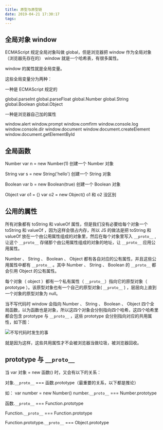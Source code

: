 ```yaml
---
title: 原型与原型链
date: 2019-04-21 17:30:17
tags:
---
```


## 全局对象 window

ECMAScript 规定全局对象叫做 global，但是浏览器把 window 作为全局对象（浏览器先存在的）
window 就是一个哈希表，有很多属性。

window 的属性就是全局变量。

这些全局变量分为两种：

一种是 ECMAScript 规定的

global.parseInt
global.parseFloat
global.Number
global.String
global.Boolean
global.Object

一种是浏览器自己加的属性

window.alert
window.prompt
window.comfirm
window.console.log
window.console.dir
window.document
window.document.createElement
window.document.getElementById

## 全局函数

Number
var n = new Number(1) 创建一个 Number 对象

String
var s = new String('hello') 创建一个 String 对象

Boolean
var b = new Boolean(true) 创建一个 Boolean 对象

Object
var o1 = {}
var o2 = new Object()
o1 和 o2 没区别

## 公用的属性

所有对象都有 toString 和 valueOf 属性，但是我们没有必要给每个对象一个 toString 和 valueOf ，因为这样会很占内存，所以 JS 的做法是把 toString 和 valueOf 放在一个由公用属性组成的对象里，然后在每个对象里写入 `__proto__` ,让这个 `__proto__` 存储那个由公用属性组成的对象的地址，让 `__proto__` 应用公用属性。

Number 、 String 、 Boolean 、 Object 都有各自对应的公有属性，并且这些公用属性中都有 `__proto__` 。其中 Number 、 String 、 Boolean 的 `__proto__` 都会引用 Object 的公有属性。

每个对象（ object ）都有一个私有属性（ `__proto__`）指向它的原型对象（ prototype ）。该原型对象也有一个自己的原型对象( `__proto__` ) ，层层向上直到一个对象的原型对象为 null。

当不写代码时 window 会指向 Number 、 String 、 Boolean 、 Object 四个全局函数，以为函数也是对象，所以这四个对象会分别指向四个哈希，这四个哈希里都会包含 prototype 与 `__proto__` ，这些 prototype 会分别指向对应的共用属性，如下图：

![不写代码时发生的事](/原型与原型链/prototype与__proto__.png)

就是因为这样，这些共用属性才不会被浏览器当做垃圾，被浏览器回收。

## prototype 与 `__proto__`

当 var 对象 = new 函数() 时，又会有以下的关系：

对象.`__proto__` === 函数.prototype（最重要的关系，以下都是推论）

如：
var number = new Number()
number.`__proto__` === Number.prototype

函数.`__proto__` === Function.prototype

Function.`__proto__` === Function.prototype

Function.prototype.`__proto__` === Object.prototype